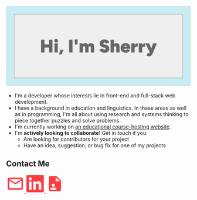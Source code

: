 ![Hi, I'm Sherry](./images/banner.png)

- I'm a developer whose interests lie in front-end and full-stack web development.
- I have a background in education and linguistics. In these areas as well as in programming, I'm all about using research and systems thinking to piece together puzzles and solve problems.
- I'm currently working on [an educational course-hosting website](https://github.com/xsherryhe/matter-of-course).
- I'm **actively looking to collaborate**! Get in touch if you:
  - Are looking for contributors for your project
  - Have an idea, suggestion, or bug fix for one of my projects

## Contact Me

<a href="mailto:xsherryhe.dev@gmail.com">
  <img src="./images/icons/email-red.svg" alt="Email" width="50" height="50" />
</a>
<a href="https://www.linkedin.com/in/sherry-he-037942a7/">
  <img src="images/icons/linkedin-red.svg" alt="LinkedIn" width="50" height="50" />
</a>
<a href="files/Sherry-He-Developer-Resume.pdf" download>
  <img src="images/icons/resume-red.svg" alt="Resume" width="50" height="50" />
</a>


<!--
**xsherryhe/xsherryhe** is a ✨ _special_ ✨ repository because its `README.md` (this file) appears on your GitHub profile.

Here are some ideas to get you started:

- 🔭 I’m currently working on ...
- 🌱 I’m currently learning ...
- 👯 I’m looking to collaborate on ...
- 🤔 I’m looking for help with ...
- 💬 Ask me about ...
- 📫 How to reach me: ...
- 😄 Pronouns: ...
- ⚡ Fun fact: ...
-->
